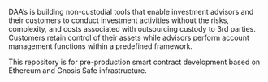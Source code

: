 DAA’s is building non-custodial tools that enable investment advisors and their customers to conduct investment activities without the risks, complexity, and costs associated with outsourcing custody to 3rd parties.  Customers retain control of their assets while advisors perform account management functions within a predefined framework.   

This repository is for pre-production smart contract development based on Ethereum and Gnosis Safe infrastructure.
